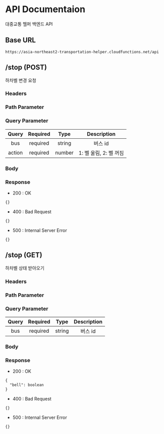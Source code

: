 # API Documentaion

대중교통 헬퍼 백엔드 API

## Base URL

`https://asia-northeast2-transportation-helper.cloudfunctions.net/api`


## /stop (POST)

하차벨 변경 요청

### Headers

### Path Parameter

### Query Parameter
| Query | Required | Type | Description |
|:------:|:--------:|:----:|:-----------:|
| bus | required | string | 버스 id |
| action | required | number | 1: 벨 울림, 2: 벨 꺼짐 |

### Body

### Response

* 200 : OK
```    
{}
```

* 400 : Bad Request
```
{}
```

* 500 : Internal Server Error
```
{}
```


## /stop (GET)

하차벨 상태 받아오기

### Headers

### Path Parameter

### Query Parameter
| Query | Required | Type | Description |
|:------:|:--------:|:----:|:-----------:|
| bus | required | string | 버스 id |

### Body

### Response

* 200 : OK
```    
{
  "bell": boolean
}
```

* 400 : Bad Request
```
{}
```

* 500 : Internal Server Error
```
{}
```
